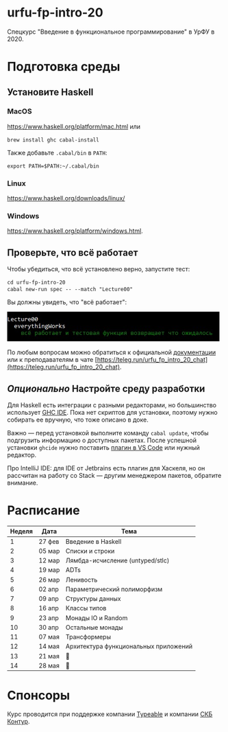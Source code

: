 # urfu-fp-intro-20

Спецкурс "Введение в функциональное программирование" в УрФУ в 2020.

# Подготовка среды

## Установите Haskell

### MacOS

https://www.haskell.org/platform/mac.html или

```
brew install ghc cabal-install
```
Также добавьте `.cabal/bin` в `PATH`:
```
export PATH=$PATH:~/.cabal/bin
```
### Linux

https://www.haskell.org/downloads/linux/

### Windows

https://www.haskell.org/platform/windows.html.

## Проверьте, что всё работает

Чтобы убедиться, что всё установлено верно, запустите тест:

```
cd urfu-fp-intro-20
cabal new-run spec -- --match "Lecture00"
```

Вы должны увидеть, что "всё работает":

![setup is ok](./assets/SetUpIsDone.jpg)

По любым вопросам можно обратиться к официальной [документации](https://www.haskell.org/documentation/) или к преподавателям в чате [https://teleg.run/urfu_fp_intro_20_chat](https://teleg.run/urfu_fp_intro_20_chat).

## *Опционально* Настройте среду разработки
Для Haskell есть интеграции с разными редакторами, но большинство использует [GHC IDE](https://github.com/digital-asset/ghcide).
Пока нет скриптов для установки, поэтому нужно собирать ее вручную, что тоже описано в доке.

Важно — перед установкой выполните команду `cabal update`, чтобы подгрузить информацию о доступных пакетах.
После успешной установки `ghcide` нужно поставить [плагин в VS Code](https://marketplace.visualstudio.com/items?itemName=DigitalAssetHoldingsLLC.ghcide) или нужный редактор.

Про IntelliJ IDE: для IDE от Jetbrains есть плагин для Хаскеля, но он рассчитан на работу со Stack — другим менеджером пакетов, обратите внимание.



# Расписание

Неделя | Дата   | Тема 
-------|--------|------
1      | 27 фев | Введение в Haskell
2      | 05 мар | Списки и строки
3      | 12 мар | Лямбда-исчисление (untyped/stlc)
4      | 19 мар | ADTs
5      | 26 мар | Ленивость
6      | 02 апр | Параметрический полиморфизм
7      | 09 апр | Структуры данных
8      | 16 апр | Классы типов
9      | 23 апр | Монады IO и Random
10     | 30 апр | Остальные монады
11     | 07 мая | Трансформеры
12     | 14 мая | Архитектура функциональных приложений
13     | 21 мая | 🤔
14     | 28 мая | 🤔

# Спонсоры

Курс проводится при поддержке компании [Typeable](http://typeable.io) и компании [СКБ Контур](https://kontur.ru/).
